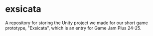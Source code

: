# exsicata
A repository for storing the Unity project we made for our short game prototype, "Exsicata", which is an entry for Game Jam Plus 24-25.
